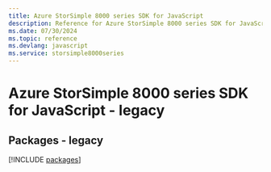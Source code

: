 ```yaml
---
title: Azure StorSimple 8000 series SDK for JavaScript
description: Reference for Azure StorSimple 8000 series SDK for JavaScript
ms.date: 07/30/2024
ms.topic: reference
ms.devlang: javascript
ms.service: storsimple8000series
---
```

# Azure StorSimple 8000 series SDK for JavaScript - legacy
## Packages - legacy
[!INCLUDE [packages](storsimple-8000-series-index.md)]